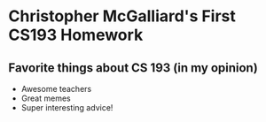 # Christopher McGalliard's First CS193 Homework

## Favorite things about CS 193 (in my opinion) 
- Awesome teachers
- Great memes
- Super interesting advice! 

